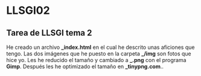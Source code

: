 # LLSGI02
## Tarea de LLSGI tema 2
He creado un archivo **_index.html** en el cual he descrito unas aficiones que tengo.
Las dos imágenes que he puesto en la carpeta **_/img** son fotos que hice yo. Les he reducido el tamaño y cambiado a **_.png** con el programa **Gimp**. Después les he optimizado el tamaño en **_tinypng.com**.. 
